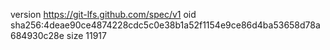 version https://git-lfs.github.com/spec/v1
oid sha256:4deae90ce4874228cdc5c0e38b1a52f1154e9ce86d4ba53658d78a684930c28e
size 11917
